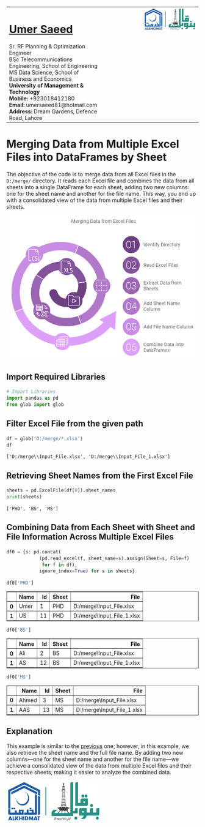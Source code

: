 <table style="border-collapse: collapse;">
  <tr>
    <td style="vertical-align: top;">
      <h1><a href="https://www.linkedin.com/in/engumersaeed/">Umer Saeed</a></h1>
      Sr. RF Planning & Optimization Engineer<br>
      BSc Telecommunications Engineering, School of Engineering<br>
      MS Data Science, School of Business and Economics<br>
      <strong>University of Management & Technology</strong><br>
      <strong>Mobile:</strong> +923018412180<br>
      <strong>Email:</strong> umersaeed81@hotmail.com<br>
      <strong>Address:</strong> Dream Gardens, Defence Road, Lahore<br>
    </td>
    <td style="vertical-align: top; padding-left: 100px;">
      <img src="https://github.com/Umersaeed81/File_Management_Operations/blob/main/log/banoqabil.png?raw=true" alt="Bano Qabil Logo" width="500"/>
    </td>
  </tr>
</table>

# Merging Data from Multiple Excel Files into DataFrames by Sheet

The objective of the code is to merge data from all Excel files in the `D:/merge/` directory. It reads each Excel file and combines the data from all sheets into a single DataFrame for each sheet, adding two new columns: one for the sheet name and another for the file name. This way, you end up with a consolidated view of the data from multiple Excel files and their sheets.

![](https://github.com/Umersaeed81/Pands-/blob/main/Combining_Data_from_Single_or_Multiple_Excel_Files_into_One_DataFrame/Example_5.png?raw=true)

## Import Required Libraries


```python
# Import Libraries
import pandas as pd
from glob import glob
```

## Filter Excel File from the given path


```python
df = glob('D:/merge/*.xlsx')
df
```




    ['D:/merge\\Input_File.xlsx', 'D:/merge\\Input_File_1.xlsx']



## Retrieving Sheet Names from the First Excel File


```python
sheets = pd.ExcelFile(df[0]).sheet_names
print(sheets)
```

    ['PHD', 'BS', 'MS']
    

## Combining Data from Each Sheet with Sheet and File Information Across Multiple Excel Files


```python
df0 = {s: pd.concat(
            (pd.read_excel(f, sheet_name=s).assign(Sheet=s, File=f) 
             for f in df), 
            ignore_index=True) for s in sheets}
```


```python
df0['PHD']
```





<table border="1" class="dataframe">
  <thead>
    <tr style="text-align: right;">
      <th></th>
      <th>Name</th>
      <th>Id</th>
      <th>Sheet</th>
      <th>File</th>
    </tr>
  </thead>
  <tbody>
    <tr>
      <th>0</th>
      <td>Umer</td>
      <td>1</td>
      <td>PHD</td>
      <td>D:/merge\Input_File.xlsx</td>
    </tr>
    <tr>
      <th>1</th>
      <td>US</td>
      <td>11</td>
      <td>PHD</td>
      <td>D:/merge\Input_File_1.xlsx</td>
    </tr>
  </tbody>
</table>
</div>




```python
df0['BS']
```





<table border="1" class="dataframe">
  <thead>
    <tr style="text-align: right;">
      <th></th>
      <th>Name</th>
      <th>Id</th>
      <th>Sheet</th>
      <th>File</th>
    </tr>
  </thead>
  <tbody>
    <tr>
      <th>0</th>
      <td>Ali</td>
      <td>2</td>
      <td>BS</td>
      <td>D:/merge\Input_File.xlsx</td>
    </tr>
    <tr>
      <th>1</th>
      <td>AS</td>
      <td>12</td>
      <td>BS</td>
      <td>D:/merge\Input_File_1.xlsx</td>
    </tr>
  </tbody>
</table>
</div>




```python
df0['MS']
```





<table border="1" class="dataframe">
  <thead>
    <tr style="text-align: right;">
      <th></th>
      <th>Name</th>
      <th>Id</th>
      <th>Sheet</th>
      <th>File</th>
    </tr>
  </thead>
  <tbody>
    <tr>
      <th>0</th>
      <td>Ahmed</td>
      <td>3</td>
      <td>MS</td>
      <td>D:/merge\Input_File.xlsx</td>
    </tr>
    <tr>
      <th>1</th>
      <td>AAS</td>
      <td>13</td>
      <td>MS</td>
      <td>D:/merge\Input_File_1.xlsx</td>
    </tr>
  </tbody>
</table>
</div>


## Explanation
This example is similar to the [previous](https://github.com/Umersaeed81/Pands-/blob/main/Combining_Data_from_Single_or_Multiple_Excel_Files_into_One_DataFrame/Example_4.md) one; however, in this example, we also retrieve the sheet name and the full file name. By adding two new columns—one for the sheet name and another for the file name—we achieve a consolidated view of the data from multiple Excel files and their respective sheets, making it easier to analyze the combined data.


![](https://github.com/Umersaeed81/File_Management_Operations/blob/main/log/banoqabil.png?raw=true)


